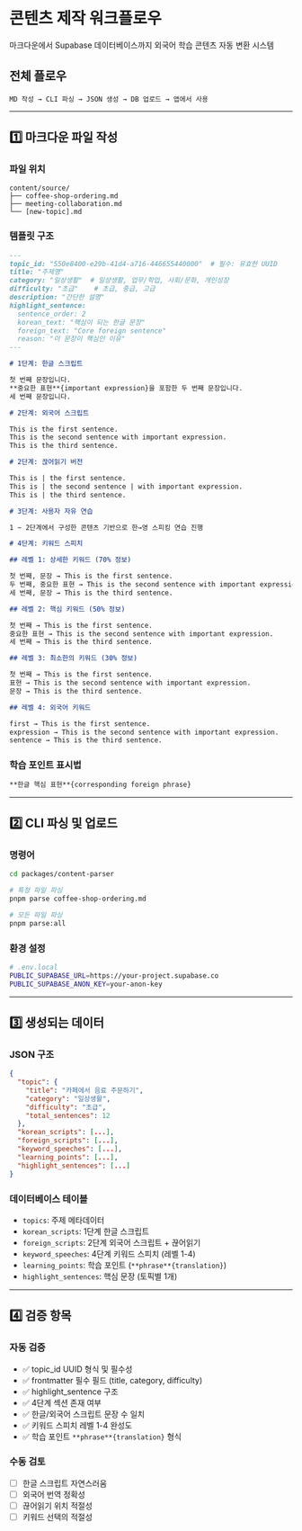 # 콘텐츠 제작 워크플로우

마크다운에서 Supabase 데이터베이스까지 외국어 학습 콘텐츠 자동 변환 시스템

## 전체 플로우

```
MD 작성 → CLI 파싱 → JSON 생성 → DB 업로드 → 앱에서 사용
```

---

## 1️⃣ 마크다운 파일 작성

### 파일 위치
```
content/source/
├── coffee-shop-ordering.md
├── meeting-collaboration.md
└── [new-topic].md
```

### 템플릿 구조

```markdown
---
topic_id: "550e8400-e29b-41d4-a716-446655440000"  # 필수: 유효한 UUID
title: "주제명"
category: "일상생활"  # 일상생활, 업무/학업, 사회/문화, 개인성장
difficulty: "초급"    # 초급, 중급, 고급
description: "간단한 설명"
highlight_sentence:
  sentence_order: 2
  korean_text: "핵심이 되는 한글 문장"
  foreign_text: "Core foreign sentence"
  reason: "이 문장이 핵심인 이유"
---

# 1단계: 한글 스크립트

첫 번째 문장입니다.
**중요한 표현**{important expression}을 포함한 두 번째 문장입니다.
세 번째 문장입니다.

# 2단계: 외국어 스크립트

This is the first sentence.
This is the second sentence with important expression.
This is the third sentence.

# 2단계: 끊어읽기 버전

This is | the first sentence.
This is | the second sentence | with important expression.
This is | the third sentence.

# 3단계: 사용자 자유 연습

1 ~ 2단계에서 구성한 콘텐츠 기반으로 한→영 스피킹 연습 진행

# 4단계: 키워드 스피치

## 레벨 1: 상세한 키워드 (70% 정보)

첫 번째, 문장 → This is the first sentence.
두 번째, 중요한 표현 → This is the second sentence with important expression.
세 번째, 문장 → This is the third sentence.

## 레벨 2: 핵심 키워드 (50% 정보)

첫 번째 → This is the first sentence.
중요한 표현 → This is the second sentence with important expression.
세 번째 → This is the third sentence.

## 레벨 3: 최소한의 키워드 (30% 정보)

첫 번째 → This is the first sentence.
표현 → This is the second sentence with important expression.
문장 → This is the third sentence.

## 레벨 4: 외국어 키워드

first → This is the first sentence.
expression → This is the second sentence with important expression.
sentence → This is the third sentence.
```

### 학습 포인트 표시법
```markdown
**한글 핵심 표현**{corresponding foreign phrase}
```

---

## 2️⃣ CLI 파싱 및 업로드

### 명령어
```bash
cd packages/content-parser

# 특정 파일 파싱
pnpm parse coffee-shop-ordering.md

# 모든 파일 파싱
pnpm parse:all
```

### 환경 설정
```bash
# .env.local
PUBLIC_SUPABASE_URL=https://your-project.supabase.co
PUBLIC_SUPABASE_ANON_KEY=your-anon-key
```

---

## 3️⃣ 생성되는 데이터

### JSON 구조
```json
{
  "topic": {
    "title": "카페에서 음료 주문하기",
    "category": "일상생활",
    "difficulty": "초급",
    "total_sentences": 12
  },
  "korean_scripts": [...],
  "foreign_scripts": [...],
  "keyword_speeches": [...],
  "learning_points": [...],
  "highlight_sentences": [...]
}
```

### 데이터베이스 테이블
- `topics`: 주제 메타데이터
- `korean_scripts`: 1단계 한글 스크립트
- `foreign_scripts`: 2단계 외국어 스크립트 + 끊어읽기
- `keyword_speeches`: 4단계 키워드 스피치 (레벨 1-4)
- `learning_points`: 학습 포인트 (`**phrase**{translation}`)
- `highlight_sentences`: 핵심 문장 (토픽별 1개)

---

## 4️⃣ 검증 항목

### 자동 검증
- ✅ topic_id UUID 형식 및 필수성
- ✅ frontmatter 필수 필드 (title, category, difficulty)
- ✅ highlight_sentence 구조
- ✅ 4단계 섹션 존재 여부
- ✅ 한글/외국어 스크립트 문장 수 일치
- ✅ 키워드 스피치 레벨 1-4 완성도
- ✅ 학습 포인트 `**phrase**{translation}` 형식

### 수동 검토
- [ ] 한글 스크립트 자연스러움
- [ ] 외국어 번역 정확성
- [ ] 끊어읽기 위치 적절성
- [ ] 키워드 선택의 적절성